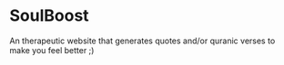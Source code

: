 # SoulBoost

An therapeutic website that generates quotes and/or quranic verses to make you feel better ;)
